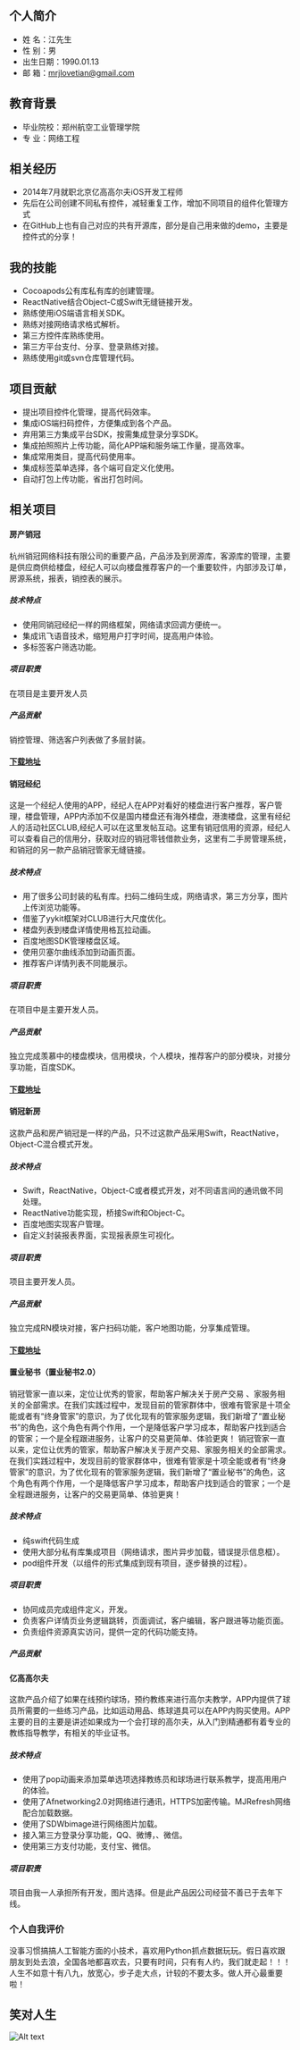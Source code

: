 ## 个人简介

* 姓 名：江先生
* 性 别：男
* 出生日期：1990.01.13
* 邮 箱：mrjlovetian@gmail.com

## 教育背景
* 毕业院校：郑州航空工业管理学院
* 专   业：网络工程


## 相关经历
* 2014年7月就职北京亿高高尔夫iOS开发工程师
* 先后在公司创建不同私有控件，减轻重复工作，增加不同项目的组件化管理方式
* 在GitHub上也有自己对应的共有开源库，部分是自己用来做的demo，主要是控件式的分享！

## 我的技能
* Cocoapods公有库私有库的创建管理。
* ReactNative结合Object-C或Swift无缝链接开发。
* 熟练使用iOS端语言相关SDK。
* 熟练对接网络请求格式解析。
* 第三方控件库熟练使用。
* 第三方平台支付、分享、登录熟练对接。
* 熟练使用git或svn仓库管理代码。

## 项目贡献
* 提出项目控件化管理，提高代码效率。
* 集成iOS端扫码控件，方便集成到各个产品。
* 弃用第三方集成平台SDK，按需集成登录分享SDK。
* 集成拍照照片上传功能，简化APP端和服务端工作量，提高效率。
* 集成常用类目，提高代码使用率。
* 集成标签菜单选择，各个端可自定义化使用。
* 自动打包上传功能，省出打包时间。

## 相关项目

#### 房产销冠
杭州销冠网络科技有限公司的重要产品，产品涉及到房源库，客源库的管理，主要是供应商供给楼盘，经纪人可以向楼盘推荐客户的一个重要软件，内部涉及订单，房源系统，报表，销控表的展示。
##### 技术特点
* 使用同销冠经纪一样的网络框架，网络请求回调方便统一。
* 集成讯飞语音技术，缩短用户打字时间，提高用户体验。
* 多标签客户筛选功能。
##### 项目职责
在项目是主要开发人员
##### 产品贡献
销控管理、筛选客户列表做了多层封装。
#### [下载地址](https://itunes.apple.com/cn/app/%E6%88%BF%E4%BA%A7%E9%94%80%E5%86%A0/id730873754?mt=8)


#### 销冠经纪
这是一个经纪人使用的APP，经纪人在APP对看好的楼盘进行客户推荐，客户管理，楼盘管理，APP内添加不仅是国内楼盘还有海外楼盘，港澳楼盘，这里有经纪人的活动社区CLUB,经纪人可以在这里发帖互动。这里有销冠信用的资源，经纪人可以查看自己的信用分，获取对应的销冠零钱借款业务，这里有二手房管理系统，和销冠的另一款产品销冠管家无缝链接。
##### 技术特点
* 用了很多公司封装的私有库。扫码二维码生成，网络请求，第三方分享，图片上传浏览功能等。
* 借鉴了yykit框架对CLUB进行大尺度优化。
* 楼盘列表到楼盘详情使用格瓦拉动画。
* 百度地图SDK管理楼盘区域。
* 使用贝塞尔曲线添加到动画页面。
* 推荐客户详情列表不同能展示。
##### 项目职责
在项目中是主要开发人员。
##### 产品贡献
独立完成羡慕中的楼盘模块，信用模块，个人模块，推荐客户的部分模块，对接分享功能，百度SDK。
#### [下载地址](https://itunes.apple.com/cn/app/%E9%94%80%E5%86%A0%E7%BB%8F%E7%BA%AA/id930328936?mt=8)


#### 销冠新房
这款产品和房产销冠是一样的产品，只不过这款产品采用Swift，ReactNative，Object-C混合模式开发。
##### 技术特点
* Swift，ReactNative，Object-C或者模式开发，对不同语言间的通讯做不同处理。
* ReactNative功能实现，桥接Swift和Object-C。
* 百度地图实现客户管理。
* 自定义封装报表界面，实现报表原生可视化。
##### 项目职责
项目主要开发人员。
##### 产品贡献
独立完成RN模块对接，客户扫码功能，客户地图功能，分享集成管理。
#### [下载地址](https://itunes.apple.com/cn/app/%E9%94%80%E5%86%A0%E6%96%B0%E6%88%BF/id1255799139?mt=8)

#### 置业秘书（置业秘书2.0）
销冠管家一直以来，定位让优秀的管家，帮助客户解决关于房产交易 、家服务相关的全部需求。在我们实践过程中，发现目前的管家群体中，很难有管家是十项全能或者有“终身管家”的意识，为了优化现有的管家服务逻辑，我们新增了“置业秘书”的角色，这个角色有两个作用，一个是降低客户学习成本，帮助客户找到适合的管家；一个是全程跟进服务，让客户的交易更简单、体验更爽！ 销冠管家一直以来，定位让优秀的管家，帮助客户解决关于房产交易、家服务相关的全部需求。在我们实践过程中，发现目前的管家群体中，很难有管家是十项全能或者有“终身管家”的意识，为了优化现有的管家服务逻辑，我们新增了“置业秘书”的角色，这个角色有两个作用，一个是降低客户学习成本，帮助客户找到适合的管家；一个是全程跟进服务，让客户的交易更简单、体验更爽！
##### 技术特点
* 纯swift代码生成
* 使用大部分私有库集成项目（网络请求，图片异步加载，错误提示信息框）。
* pod组件开发（以组件的形式集成到现有项目，逐步替换的过程）。
##### 项目职责
* 协同成员完成组件定义，开发。
* 负责客户详情页业务逻辑跳转，页面调试，客户编辑，客户跟进等功能页面。
* 负责组件资源真实访问，提供一定的代码功能支持。
##### 产品贡献

#### 亿高高尔夫
这款产品介绍了如果在线预约球场，预约教练来进行高尔夫教学，APP内提供了球员所需要的一些练习产品，比如运动用品、练球道具可以在APP内购买使用。APP主要的目的主要是讲述如果成为一个会打球的高尔夫，从入门到精通都有着专业的教练指导教学，有相关的毕业证书。
##### 技术特点
* 使用了pop动画来添加菜单选项选择教练员和球场进行联系教学，提高用用户的体验。
* 使用了Afnetworking2.0对网络进行通讯，HTTPS加密传输。MJRefresh网络配合加载数据。
* 使用了SDWbimage进行网络图片加载。
* 接入第三方登录分享功能，QQ、微博，、微信。
* 使用第三方支付功能，支付宝、微信。
##### 项目职责
项目由我一人承担所有开发，图片选择。但是此产品因公司经营不善已于去年下线。

### 个人自我评价
没事习惯搞搞人工智能方面的小技术，喜欢用Python抓点数据玩玩。假日喜欢跟朋友到处去浪，全国各地都喜欢去，只要有时间，只有有人约，我们就走起！！！
人生不如意十有八九，放宽心，步子走大点，计较的不要太多。做人开心最重要啦！



## 笑对人生 
![Alt text](/girl.jpg)


